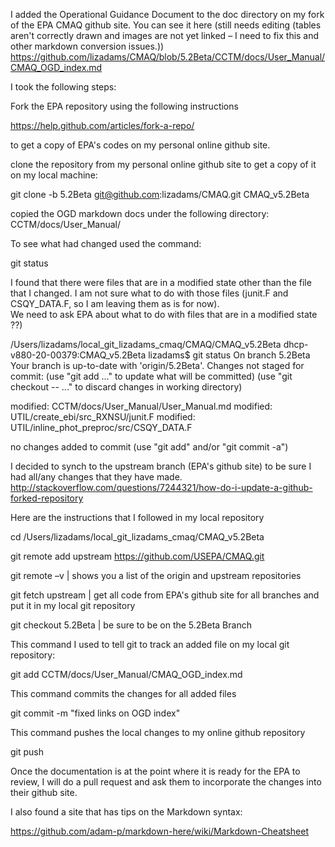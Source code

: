 I added the Operational Guidance Document to the doc directory on my fork of the EPA CMAQ github site.
You can see it here (still needs editing (tables aren't correctly drawn and images are not yet linked – I need to fix this and other markdown conversion issues.))
https://github.com/lizadams/CMAQ/blob/5.2Beta/CCTM/docs/User_Manual/CMAQ_OGD_index.md

I took the following steps:

Fork the EPA repository using the following instructions

 https://help.github.com/articles/fork-a-repo/

to get a copy of EPA's codes on my personal online github site.

clone the repository from my personal online github site to get a copy of it on my local machine:

git clone -b 5.2Beta git@github.com:lizadams/CMAQ.git CMAQ_v5.2Beta

copied  the OGD markdown docs under the following directory: CCTM/docs/User_Manual/

To see what had changed used the command:

git status

I found that there were files that are in a modified state other than the file that I changed.
I am not sure what to do with those files (junit.F and CSQY_DATA.F, so I am leaving them as is for now).  
We need to ask EPA about what to do with files that are in a modified state ??)

/Users/lizadams/local_git_lizadams_cmaq/CMAQ/CMAQ_v5.2Beta
dhcp-v880-20-00379:CMAQ_v5.2Beta lizadams$ git status
On branch 5.2Beta
Your branch is up-to-date with 'origin/5.2Beta'.
Changes not staged for commit:
  (use "git add <file>..." to update what will be committed)
  (use "git checkout -- <file>..." to discard changes in working directory)

modified:   CCTM/docs/User_Manual/User_Manual.md
modified:   UTIL/create_ebi/src_RXNSU/junit.F
modified:   UTIL/inline_phot_preproc/src/CSQY_DATA.F

no changes added to commit (use "git add" and/or "git commit -a")

I decided to synch to the upstream branch (EPA's github site) to be sure I had all/any changes that they have made.
http://stackoverflow.com/questions/7244321/how-do-i-update-a-github-forked-repository

Here are the instructions that I followed in my local repository

cd /Users/lizadams/local_git_lizadams_cmaq/CMAQ_v5.2Beta

git remote add upstream https://github.com/USEPA/CMAQ.git

git remote –v   | shows you a list of the origin and upstream repositories

git fetch upstream  | get all code from EPA's github site for all branches and put it in my local git repository

git checkout 5.2Beta | be sure to be on the 5.2Beta Branch

This command I used to tell git to track an added file on my local git repository:

git add CCTM/docs/User_Manual/CMAQ_OGD_index.md

This command commits the changes for all added files

git commit -m "fixed links on OGD index"

This command pushes the local changes to my online github repository

git push

Once the documentation is at the point where it is ready for the EPA to review,
I will do a pull request and ask them to incorporate the changes into their github site.

I also found a site that has tips on the Markdown syntax:

https://github.com/adam-p/markdown-here/wiki/Markdown-Cheatsheet
